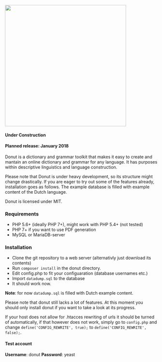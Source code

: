 <img src="https://github.com/blekerfeld/donut/blob/master/library/staticimages/logo.png?raw=true" width="400">

#### Under Construction
#### Planned release: January 2018

Donut is a dictionary and grammar toolkit that makes it easy to create and mantain an online dictionary and grammar for any language. It has purposes within descriptive linguistics and language construction.

Please note that Donut is under heavy development, so its structure might change drastically. If you are eager to try out some of the features already, installation goes as follows. The example database is filled with example content of the Dutch language.

Donut is licensed under MIT.

### Requirements

* PHP 5.6+ (ideally PHP 7+), might work with PHP 5.4+ (not tested)
* PHP 7+ if you want to use PDF generation
* MySQL or MariaDB-server

### Installation

* Clone the git repository to a web server (alternativly just download its contents)
* Run `composer install` in the donut directory.
* Edit config.php to fit your configuaration (database usernames etc.)
* Import `datadump.sql` to the database
* It should work now.

**Note**: for now `datadump.sql` is filled with Dutch example content.

Please note that donut still lacks a lot of features. At this moment you should only install donut if you want to take a look at its progress.

If your host does not allow for .htacces rewriting of urls it should be turned of automatically, if that however does not work, simply go to `config.php` and change `define('CONFIG_REWRITE', true);` to `define('CONFIG_REWRITE', false);`.

#### Test account
**Username**: donut
**Password**: yeast
